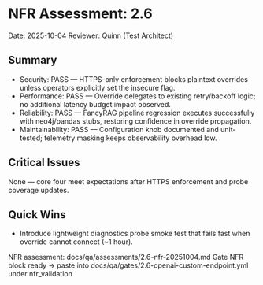 # NFR Assessment: 2.6

Date: 2025-10-04
Reviewer: Quinn (Test Architect)

## Summary

- Security: PASS — HTTPS-only enforcement blocks plaintext overrides unless operators explicitly set the insecure flag.
- Performance: PASS — Override delegates to existing retry/backoff logic; no additional latency budget impact observed.
- Reliability: PASS — FancyRAG pipeline regression executes successfully with neo4j/pandas stubs, restoring confidence in override propagation.
- Maintainability: PASS — Configuration knob documented and unit-tested; telemetry masking keeps observability overhead low.

## Critical Issues

None — core four meet expectations after HTTPS enforcement and probe coverage updates.

## Quick Wins

- Introduce lightweight diagnostics probe smoke test that fails fast when override cannot connect (~1 hour).

NFR assessment: docs/qa/assessments/2.6-nfr-20251004.md
Gate NFR block ready → paste into docs/qa/gates/2.6-openai-custom-endpoint.yml under nfr_validation
